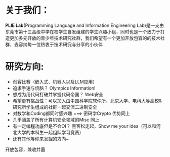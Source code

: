 # 关于我们：
**PLIE Lab**(Programming Language and Information Engineering Lab)是一支由东莞市第十三高级中学在校学生自发组建的学生兴趣小组，同时也是一个致力于打造更加多元开放的青少年技术研究社群，我们希望有一个更加开放包容的的技术社群，去容纳每一位热衷于技术研究与分享的小伙伴

# 研究方向:
- 创客比赛（嵌入式、机器人以及LLM应用）
- 追求手速与烧脑？ Olympics Information!
- 想成为用代码打破并掌握代码帝国？ Web安全
- 希望更有挑战性：可以加入由中国科学院软件所、北京大学、电科大等高校&研究所学生组成的社群一起交流二进制安全
- 对数学和Coding都同时感兴趣 ===> 密码学Crypto 优势同上
- 几乎涵盖了所有计算机安全领域的Misc 同上
- 有一定编程功底但是不会OI？ 黑客松走起，Show me your idea（可以和河北大学的本科生一起组队学习竞赛）
- 还有其他等你来发掘的方向~


开放包容，兼收并蓄
